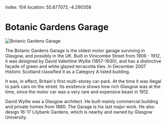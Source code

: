 index: 104
location: 55.877072,-4.290358

# Botanic Gardens Garage

![Botanic Gardens Garage](image:botanics-garage.jpg)

The Botanic Gardens Garage is the oldest motor garage surviving in
Glasgow, and possibly in the UK. Built in Vinicombe Street from 1906 -
1912, it was designed by David Valentine Wyllie (1857-1930), and has a
distinctive façade of green and white glazed terracotta tiles. In
December 2007 Historic Scotland classified it as a Category A listed
building.

It was, in effect, Britain's first multi-storey car-park.  At the time
it was illegal to park cars on the street.  Its existence shows how
rich Glasgow was at the time, since the motor car was a very rare and
expensive beast in 1912.

David Wyllie was a Glasgow architect.  He built mainly commercial
building and private homes from 1880. The Garage is his last major
work. He also design 16-17 Lilybank Gardens, which is nearby and owned
by Glasgow University.



